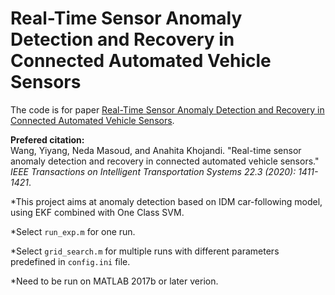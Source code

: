 # Real-Time Sensor Anomaly Detection and Recovery in Connected Automated Vehicle Sensors

The code is for paper [Real-Time Sensor Anomaly Detection and Recovery in Connected Automated Vehicle Sensors](https://arxiv.org/pdf/1911.01531.pdf).

<b>Prefered citation:</b> 
<br>Wang, Yiyang, Neda Masoud, and Anahita Khojandi. "Real-time sensor anomaly detection and recovery in connected automated vehicle sensors." <i>IEEE Transactions on Intelligent Transportation Systems 22.3 (2020): 1411-1421</i>.

*This project aims at anomaly detection based on IDM car-following model, using EKF combined with One Class SVM.

*Select <code>run_exp.m</code> for one run.

*Select <code>grid_search.m</code> for multiple runs with different parameters predefined in <code>config.ini</code> file.

*Need to be run on MATLAB 2017b or later verion.


